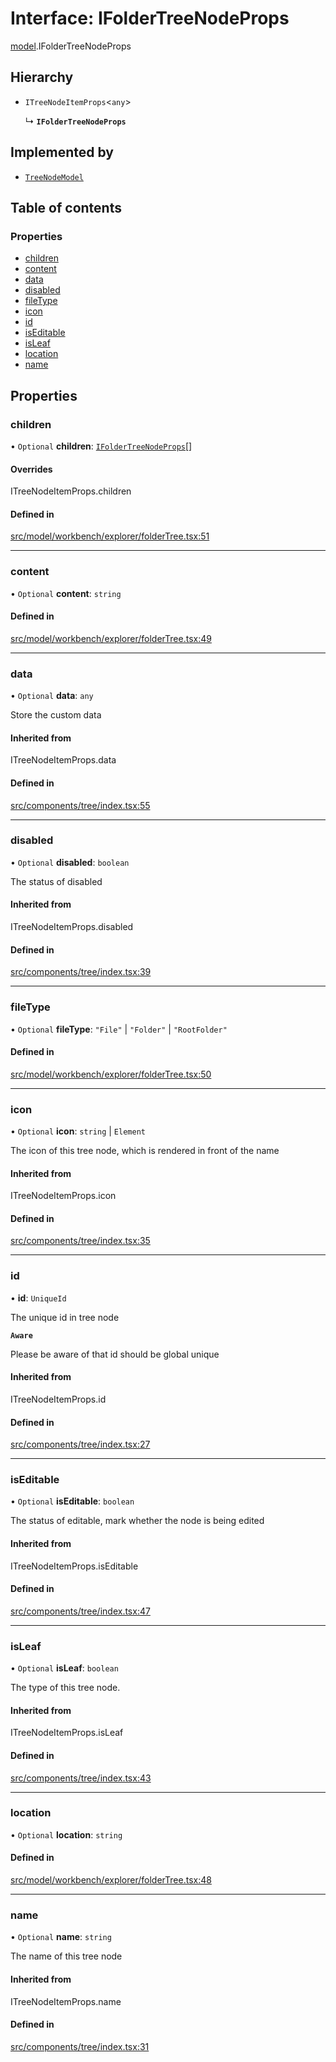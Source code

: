 # Interface: IFolderTreeNodeProps

[model](../modules/model.md).IFolderTreeNodeProps

## Hierarchy

- `ITreeNodeItemProps`\<`any`\>

  ↳ **`IFolderTreeNodeProps`**

## Implemented by

- [`TreeNodeModel`](../classes/model.TreeNodeModel.md)

## Table of contents

### Properties

- [children](model.IFolderTreeNodeProps.md#children)
- [content](model.IFolderTreeNodeProps.md#content)
- [data](model.IFolderTreeNodeProps.md#data)
- [disabled](model.IFolderTreeNodeProps.md#disabled)
- [fileType](model.IFolderTreeNodeProps.md#filetype)
- [icon](model.IFolderTreeNodeProps.md#icon)
- [id](model.IFolderTreeNodeProps.md#id)
- [isEditable](model.IFolderTreeNodeProps.md#iseditable)
- [isLeaf](model.IFolderTreeNodeProps.md#isleaf)
- [location](model.IFolderTreeNodeProps.md#location)
- [name](model.IFolderTreeNodeProps.md#name)

## Properties

### children

• `Optional` **children**: [`IFolderTreeNodeProps`](model.IFolderTreeNodeProps.md)[]

#### Overrides

ITreeNodeItemProps.children

#### Defined in

[src/model/workbench/explorer/folderTree.tsx:51](https://github.com/mtsdnz/allai-core/blob/5932278/src/model/workbench/explorer/folderTree.tsx#L51)

___

### content

• `Optional` **content**: `string`

#### Defined in

[src/model/workbench/explorer/folderTree.tsx:49](https://github.com/mtsdnz/allai-core/blob/5932278/src/model/workbench/explorer/folderTree.tsx#L49)

___

### data

• `Optional` **data**: `any`

Store the custom data

#### Inherited from

ITreeNodeItemProps.data

#### Defined in

[src/components/tree/index.tsx:55](https://github.com/mtsdnz/allai-core/blob/5932278/src/components/tree/index.tsx#L55)

___

### disabled

• `Optional` **disabled**: `boolean`

The status of disabled

#### Inherited from

ITreeNodeItemProps.disabled

#### Defined in

[src/components/tree/index.tsx:39](https://github.com/mtsdnz/allai-core/blob/5932278/src/components/tree/index.tsx#L39)

___

### fileType

• `Optional` **fileType**: ``"File"`` \| ``"Folder"`` \| ``"RootFolder"``

#### Defined in

[src/model/workbench/explorer/folderTree.tsx:50](https://github.com/mtsdnz/allai-core/blob/5932278/src/model/workbench/explorer/folderTree.tsx#L50)

___

### icon

• `Optional` **icon**: `string` \| `Element`

The icon of this tree node, which is rendered in front of the name

#### Inherited from

ITreeNodeItemProps.icon

#### Defined in

[src/components/tree/index.tsx:35](https://github.com/mtsdnz/allai-core/blob/5932278/src/components/tree/index.tsx#L35)

___

### id

• **id**: `UniqueId`

The unique id in tree node

**`Aware`**

Please be aware of that id should be global unique

#### Inherited from

ITreeNodeItemProps.id

#### Defined in

[src/components/tree/index.tsx:27](https://github.com/mtsdnz/allai-core/blob/5932278/src/components/tree/index.tsx#L27)

___

### isEditable

• `Optional` **isEditable**: `boolean`

The status of editable, mark whether the node is being edited

#### Inherited from

ITreeNodeItemProps.isEditable

#### Defined in

[src/components/tree/index.tsx:47](https://github.com/mtsdnz/allai-core/blob/5932278/src/components/tree/index.tsx#L47)

___

### isLeaf

• `Optional` **isLeaf**: `boolean`

The type of this tree node.

#### Inherited from

ITreeNodeItemProps.isLeaf

#### Defined in

[src/components/tree/index.tsx:43](https://github.com/mtsdnz/allai-core/blob/5932278/src/components/tree/index.tsx#L43)

___

### location

• `Optional` **location**: `string`

#### Defined in

[src/model/workbench/explorer/folderTree.tsx:48](https://github.com/mtsdnz/allai-core/blob/5932278/src/model/workbench/explorer/folderTree.tsx#L48)

___

### name

• `Optional` **name**: `string`

The name of this tree node

#### Inherited from

ITreeNodeItemProps.name

#### Defined in

[src/components/tree/index.tsx:31](https://github.com/mtsdnz/allai-core/blob/5932278/src/components/tree/index.tsx#L31)
